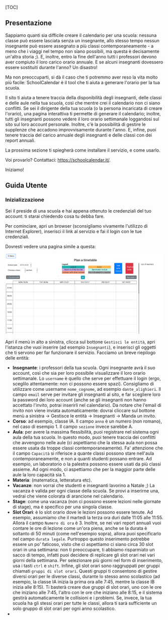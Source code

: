 [TOC]

## Presentazione

Sappiamo quanti sia difficile creare il calendario per una scuola: nessuna classe può essere lasciata senza un insegnante, allo stesso tempo nessun insegnante può essere assegnato a più classi contemporaneamente - a meno che i viaggi nel tempo non siano possibili, ma questa è decisamente un'altra storia ;). E, inoltre, entro la fine dell'anno tutti i professori devono aver compiuto il loro carico orario annuale. E se alcuni insegnanti dovessero essere sostituiti durante l'anno? Un disastro!

Ma non preoccuparti, si dà il caso che ti potremmo aver reso la vita molto più facile: SchoolCalendar è il tool che ti aiuta a generare l'orario per la tua scuola.

Il sito ti aiuta a tenere traccia della disponibilità degli insegnanti, delle classi e delle aule nella tua scuola, così che mentre crei il calendario non ci siano conflitti. Se sei il dirigente della tua scuola (o la persona incaricata di creare l'orario), una pagina interattiva ti permette di generare il calendario; inoltre, tutti gli insegnanti possono vedere il loro orario settimanale loggandosi sul sito sul loro account personale. Inoltre, c'è la possibilità di gestire le supplenze che accadono improvvisamente durante l'anno. E, infine, puoi tenere traccia del carico annuale degli insegnanti e delle classi con dei report annuali.

La prossima sezione ti spiegherà come installare il servizio, e come usarlo.

Voi provarlo? Contattaci: https://schoolcalendar.it/.

Iniziamo!

## Guida Utente

### Inizializzazione

Sei il preside di una scuola e hai appena ottenuto le credenziali del tuo account: ti starai chiedendo cosa tu debba fare.

Per cominciare, apri un browser (sconsigliamo vivamente l'utilizzo di Internet Explorer), inserisci il link al servizio e fai il login con le tue credenziali.

Dovresti vedere una pagina simile a questa:

![Home Empty](static/readme_pics/home_empty.png)

Apri il menù in alto a sinistra, clicca sul bottone `Gestisci le entità`, apri l'istanza che vuoi inserire (ad esempio `Insegnanti`), e inserisci gli oggetti che ti servono per far funzionare il servizio. Facciamo un breve riepilogo delle entità:

- **Insegnante**: i professori della tua scuola. Ogni insegnante avrà il suo account, così che sia per loro possibile visualizzare il loro orario settimanale. Lo `username` è quello che serve per effettuare il login (ergo, sceglilo attentamente: non ci possono essere spazi). Consigliamo di utilizzare come username `nome_cognome`, ad esempio `dante_alighieri`. Il campo `email` serve per invitare gli insegnanti al sito, e far scegliere loro la password dei loro account (anche se gli insegnanti non hanno accettato l'invito, potrai inserirli nel calendario). Da notare che l'email di invito non viene inviata automaticamente: dovrai cliccare sul bottone menù a sinistra -> Gestisce le entità -> Insegnanti -> Manda un invito.
- **Corso**: ad esempio, classe IA. Il campo `anno` è un numero (non romano), nel caso di esempio 1. Il campo `sezione` invece sarebbe A.
- **Aula**: per avere la massima flessibilità, puoi registrare nel sistema ogni aula della tua scuola. In questo modo, puoi tenere traccia dei conflitti che avvengono nelle aule (ci aspettiamo che la stessa aula non possa essere usata da troppe classi contemporaneamente). Fa' attenzione che il campo `Capacità` si riferisce a quante classi possono stare nell'aula contemporaneamente, e non a quanti studenti possano entrare. Ad esempio, un laboratorio o la palestra possono essere usati da più classi assieme. Ad ogni modo, ci aspettiamo che per la maggior parte delle aule la loro capacità sia 1.
- **Materia**: (matematica, letteratura etc).
- **Vacanze**: non vorrai che studenti e insegnanti lavorino a Natale ;) La vacanza è valida per ogni classe della scuola. Se provi a inserirne una, vedrai che viene colorata di arancione nel calendario.
- **Stage**: come una vacanza (non ci possono essere lezioni nelle giornate di stage), ma è specifico per una singola classe.
- **Slot Orari**: è lo slot orario dove le lezioni possono essere tenute. Ad esempio, assumiamo che il martedì la terza ora duri dalle 11:05 alle 11:55. Allora il campo `Numero di ora` è 3. Inoltre, se nei vari report annuali vuoi contare le ore di lezione come un'ora piena, anche se la durata è soltanto di 50 minuti (come nell'esempio sopra), allora puoi specificarlo nel campo `durata legale`. Purtroppo questo inserimento potrebbe essere un po' faticoso, visto che ci aspettiamo ci siano circa 30 slot orari in una settimana: non ti preoccupare, ti abbiamo risparmiato un sacco di tempo, infatti puoi decidere di replicare gli slot orari nei vari giorni della settimana. Per selezionare più giorni nel form di inserimento, usa i tasti `ctrl` e `shift`. Infine, gli slot orari sono raggruppati per gruppi chiamati `gruppi di slot orari`. Questi gruppi ti consentono di gestire diversi orari per le diverse classi, durante lo stesso anno scolastico (ad esempio, la classe IA inizia la prima ora alle 7:45, mentre la classe IB inizia alle 8:15). Ti basterà creare due gruppi di slot orari, uno con le ore che iniziano alle 7:45, l'altro con le ore che iniziano alle 8:15, e il sistema gestirà automaticamente le collisioni e i problemi. Se, invece, la tua scuola ha gli stessi orari per tutte le classi, allora ti sarà sufficiente un solo gruppo di slot orari per ogni anno scolastico.
- 



